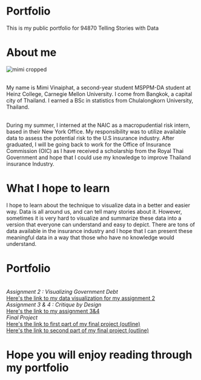 # Portfolio
This is my public portfolio for 94870 Telling Stories with Data

# About me
![mimi cropped](https://user-images.githubusercontent.com/112348105/188168840-4e148927-84a9-44fe-8c0f-5ca4f3fe759a.jpg)

<br /> 
My name is Mimi Vinaiphat, a second-year student MSPPM-DA student at Heinz College, Carnegie Mellon University. I come from Bangkok, a capital city of Thailand. I  earned a BSc in statistics from Chulalongkorn University, Thailand. 

<br /> During my summer, I interned at the NAIC as a macropudential risk intern, based in their New York Office. My responsibility was to utilize available data to assess the potential risk to the U.S insurance industry. After graduated, I will be going back to work for the Office of Insurance Commission (OIC) as I have received a scholarship from the Royal Thai Government and hope that I could use my knowledge to improve Thailand insurance Industry.

# What I hope to learn
I hope to learn about the technique to visualize data in a better and easier way. Data is all around us, and can tell many stories about it. However, sometimes it is very hard to visualize and summarize these data into a version that everyone can understand and easy to depict. There are tons of data available in the insurance industry and I hope that I can present these meaningful data in a way that those who have no knowledge would understand. 

# Portfolio
 <br /> _Assignment 2 : Visualizing Government Debt_
 <br /> [Here's the link to my data visualization for my assignment 2](/dataviz2.md)
 <br /> _Assignment 3 & 4 : Critique by Design_
 <br/> [Here's the link to my assignment 3&4](/critique3.md)
 <br /> _Final Project_
 <br/> [Here's the link to first part of my final project (outline)](/final_project_1_mimi.md)
 <br/> [Here's the link to second part of my final project (outline)](/final_project_2_mimi.md)
 
 
# Hope you will enjoy reading through my portfolio
